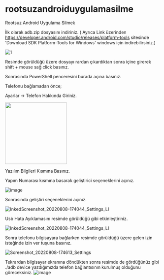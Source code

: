 # rootsuzandroiduygulamasilme
Rootsuz Android Uygulama Silmek

İlk olarak adb.zip dosyasını indiriniz. 
( Ayrıca Link üzerinden https://developer.android.com/studio/releases/platform-tools sitesinde 'Download SDK Platform-Tools for Windows'  windows için indirebilirsiniz.)


![1](https://user-images.githubusercontent.com/62428397/183443335-1a6400e1-5ea8-4d5b-a8e5-b1f62ec121e5.png)

Resimde görüldüğü üzere dosyayı rardan çıkardıktan sonra içine girerek shift + mouse sağ click basınız.

Sonrasında PowerShell penceresini burada açına basınız.

Telefonu bağlamadan önce;

Ayarlar -> Telefon Hakkında Giriniz.


<img src="https://user-images.githubusercontent.com/62428397/183444645-c6a4931b-5448-4218-8102-99ad4edcb50a.jpg)" width="200">

Yazılım Bilgileri Kısmına Basınız.

Yapım Numarası kısmına basarak geliştirici seçeneklerini açınız.

![image](https://user-images.githubusercontent.com/62428397/183444850-57e00985-8ca8-4d36-8996-847a9442dbbb.png)

Sonrasında geliştiri seçeneklerini açınız.


![InkedScreenshot_20220808-174044_Settings_LI](https://user-images.githubusercontent.com/62428397/183445147-531055ba-4ab2-4ef6-bb83-cf13f2f51ea0.jpg)

Usb Hata Ayıklamasını resimde görüldüğü gibi etkinleştiriniz.

![InkedScreenshot_20220808-174044_Settings_LI](https://user-images.githubusercontent.com/62428397/183445516-6fa11295-d9c7-435f-a994-7f4a621c19d0.jpg)

Sonra telefonu bilgisayara bağlarken resimde görüldüğü üzere gelen izin isteğinde izin ver tuşuna basınız.

![Screenshot_20220808-174613_Settings](https://user-images.githubusercontent.com/62428397/183446081-817f6dd3-1725-4653-8d7d-eccc95155986.jpg)

Tekrardan bilgisayar ekranına döndükten sonra resimde de gördüğünüz gibi ./adb device yazdığımızda telefon bağlantısının kurulmuş olduğunu göreceksiniz.
![image](https://user-images.githubusercontent.com/62428397/183446486-4dd49803-120d-480d-9570-95d758611f03.png)

